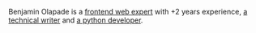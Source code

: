 Benjamin Olapade is a [frontend web expert](http://benjaminolapade.netlify.app) with +2 years experience, [a technical writer](http://oracle.hashnode.dev) and [a python developer](#).


